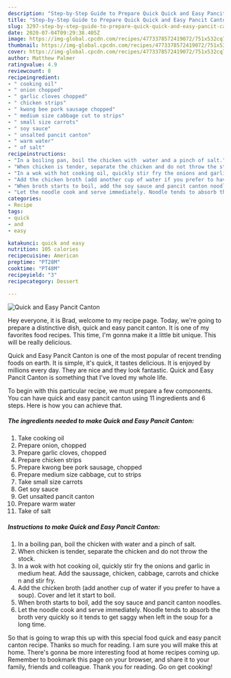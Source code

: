 ```yaml
---
description: "Step-by-Step Guide to Prepare Quick Quick and Easy Pancit Canton"
title: "Step-by-Step Guide to Prepare Quick Quick and Easy Pancit Canton"
slug: 3297-step-by-step-guide-to-prepare-quick-quick-and-easy-pancit-canton
date: 2020-07-04T09:29:38.405Z
image: https://img-global.cpcdn.com/recipes/4773378572419072/751x532cq70/quick-and-easy-pancit-canton-recipe-main-photo.jpg
thumbnail: https://img-global.cpcdn.com/recipes/4773378572419072/751x532cq70/quick-and-easy-pancit-canton-recipe-main-photo.jpg
cover: https://img-global.cpcdn.com/recipes/4773378572419072/751x532cq70/quick-and-easy-pancit-canton-recipe-main-photo.jpg
author: Matthew Palmer
ratingvalue: 4.9
reviewcount: 8
recipeingredient:
- " cooking oil"
- " onion chopped"
- " garlic cloves chopped"
- " chicken strips"
- " kwong bee pork sausage chopped"
- " medium size cabbage cut to strips"
- " small size carrots"
- " soy sauce"
- " unsalted pancit canton"
- " warm water"
- " of salt"
recipeinstructions:
- "In a boiling pan, boil the chicken with  water and a pinch of salt."
- "When chicken is tender, separate the chicken and do not throw the stock."
- "In a wok with hot cooking oil, quickly stir fry the onions and garlic in medium heat. Add the saussage, chicken, cabbage, carrots and chicke n and stir fry."
- "Add the chicken broth (add another cup of water if you prefer to have a soup). Cover and let it start to boil."
- "When broth starts to boil, add the soy sauce and pancit canton noodles."
- "Let the noodle cook and serve immediately. Noodle tends to absorb the broth very quickly so it tends to get saggy when left in the soup for a long time."
categories:
- Recipe
tags:
- quick
- and
- easy

katakunci: quick and easy 
nutrition: 105 calories
recipecuisine: American
preptime: "PT28M"
cooktime: "PT48M"
recipeyield: "3"
recipecategory: Dessert

---
```



![Quick and Easy Pancit Canton](https://img-global.cpcdn.com/recipes/4773378572419072/751x532cq70/quick-and-easy-pancit-canton-recipe-main-photo.jpg)

Hey everyone, it is Brad, welcome to my recipe page. Today, we're going to prepare a distinctive dish, quick and easy pancit canton. It is one of my favorites food recipes. This time, I'm gonna make it a little bit unique. This will be really delicious.



Quick and Easy Pancit Canton is one of the most popular of recent trending foods on earth. It is simple, it's quick, it tastes delicious. It is enjoyed by millions every day. They are nice and they look fantastic. Quick and Easy Pancit Canton is something that I've loved my whole life.


To begin with this particular recipe, we must prepare a few components. You can have quick and easy pancit canton using 11 ingredients and 6 steps. Here is how you can achieve that.

<!--inarticleads1-->

##### The ingredients needed to make Quick and Easy Pancit Canton:

1. Take  cooking oil
1. Prepare  onion, chopped
1. Prepare  garlic cloves, chopped
1. Prepare  chicken strips
1. Prepare  kwong bee pork sausage, chopped
1. Prepare  medium size cabbage, cut to strips
1. Take  small size carrots
1. Get  soy sauce
1. Get  unsalted pancit canton
1. Prepare  warm water
1. Take  of salt




<!--inarticleads2-->

##### Instructions to make Quick and Easy Pancit Canton:

1. In a boiling pan, boil the chicken with  water and a pinch of salt.
1. When chicken is tender, separate the chicken and do not throw the stock.
1. In a wok with hot cooking oil, quickly stir fry the onions and garlic in medium heat. Add the saussage, chicken, cabbage, carrots and chicke n and stir fry.
1. Add the chicken broth (add another cup of water if you prefer to have a soup). Cover and let it start to boil.
1. When broth starts to boil, add the soy sauce and pancit canton noodles.
1. Let the noodle cook and serve immediately. Noodle tends to absorb the broth very quickly so it tends to get saggy when left in the soup for a long time.




So that is going to wrap this up with this special food quick and easy pancit canton recipe. Thanks so much for reading. I am sure you will make this at home. There's gonna be more interesting food at home recipes coming up. Remember to bookmark this page on your browser, and share it to your family, friends and colleague. Thank you for reading. Go on get cooking!
